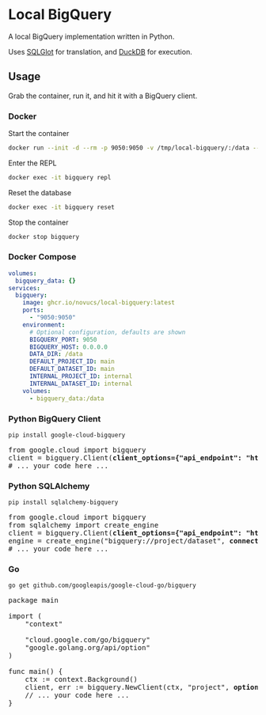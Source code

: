# Local BigQuery

A local BigQuery implementation written in Python.

Uses [SQLGlot](https://github.com/tobymao/sqlglot) for translation, and [DuckDB](https://github.com/duckdb/duckdb) for execution.

## Usage

Grab the container, run it, and hit it with a BigQuery client.

### Docker
Start the container
```bash
docker run --init -d --rm -p 9050:9050 -v /tmp/local-bigquery/:/data --name bigquery ghcr.io/novucs/local-bigquery:latest
```

Enter the REPL
```bash
docker exec -it bigquery repl
```

Reset the database
```bash
docker exec -it bigquery reset
```

Stop the container
```bash
docker stop bigquery
```

### Docker Compose
```yaml
volumes:
  bigquery_data: {}
services:
  bigquery:
    image: ghcr.io/novucs/local-bigquery:latest
    ports:
      - "9050:9050"
    environment:
      # Optional configuration, defaults are shown
      BIGQUERY_PORT: 9050
      BIGQUERY_HOST: 0.0.0.0
      DATA_DIR: /data
      DEFAULT_PROJECT_ID: main
      DEFAULT_DATASET_ID: main
      INTERNAL_PROJECT_ID: internal
      INTERNAL_DATASET_ID: internal
    volumes:
      - bigquery_data:/data
```

### Python BigQuery Client
```bash
pip install google-cloud-bigquery
```

<pre lang="python">
from google.cloud import bigquery
client = bigquery.Client(<b>client_options={"api_endpoint": "http://localhost:9050"}</b>)
# ... your code here ...
</pre>

### Python SQLAlchemy
```bash
pip install sqlalchemy-bigquery
```

<pre lang="python">
from google.cloud import bigquery
from sqlalchemy import create_engine
client = bigquery.Client(<b>client_options={"api_endpoint": "http://localhost:9050"}</b>)
engine = create_engine("bigquery://project/dataset", <b>connect_args={"client": bq}</b>)
# ... your code here ...
</pre>

### Go
```bash
go get github.com/googleapis/google-cloud-go/bigquery
```

<pre lang="go">
package main

import (
    "context"

    "cloud.google.com/go/bigquery"
    "google.golang.org/api/option"
)

func main() {
    ctx := context.Background()
    client, err := bigquery.NewClient(ctx, "project", <b>option.WithEndpoint("http://localhost:9050/bigquery/v2/")</b>)
    // ... your code here ...
}
</pre>
